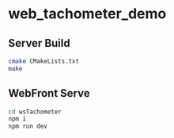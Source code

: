 # web_tachometer_demo

## Server Build
```bash
cmake CMakeLists.txt
make
```

## WebFront Serve
```bash
cd wsTachometer
npm i
npm run dev
```
